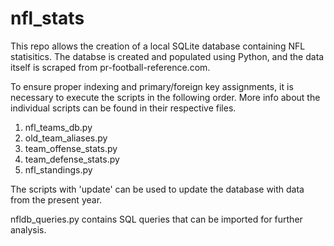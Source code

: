 # nfl_stats
This repo allows the creation of a local SQLite database containing NFL statisitics. The databse is created and populated using Python, and the data itself is scraped from pr-football-reference.com.

To ensure proper indexing and primary/foreign key assignments, it is necessary to execute the scripts in the following order. More info about the individual scripts can be found in their respective files.

1. nfl_teams_db.py
2. old_team_aliases.py
3. team_offense_stats.py
4. team_defense_stats.py
5. nfl_standings.py

The scripts with 'update' can be used to update the database with data from the present year.

nfldb_queries.py contains SQL queries that can be imported for further analysis.
